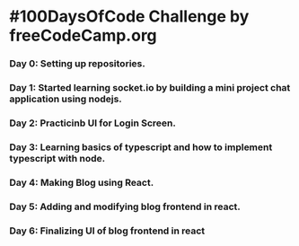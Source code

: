 # #100DaysOfCode Challenge by freeCodeCamp.org


### Day 0: Setting up repositories.
### Day 1: Started learning socket.io by building a mini project chat application using nodejs.
### Day 2: Practicinb UI for Login Screen.
### Day 3: Learning basics of typescript and how to implement typescript with node.
### Day 4: Making Blog using React.
### Day 5: Adding and modifying blog frontend in react.
### Day 6: Finalizing UI of blog frontend in react